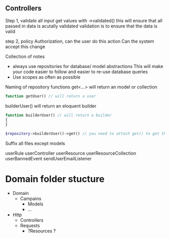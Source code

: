 ## Controllers
Step 1, validate all input
get values with ->validated() this will ensure that all passed in data is acutally validated
validation is to ensure that the data is valid  

step 2, policy
Authorization, can the user do this action
Can the system accept this change

Collection of notes
* always use repositories for database/ model abstractions
This will make your code easier to follow and easier to re-use database queries
* Use scopes as often as possible

Naming of repository functions
get<...> will return an model or collection
``` php
function getUser() // will return a user
```

builderUser()
will return an eloquent builder
``` php
function builderUser() // will return a builder
{
}

$repository->builderUser()->get() // you need to attach get() to get the model(s)

```


Suffix all files except models

userRule
userController
userResource
userResourceCollection
userBannedEvent
sendUserEmailListener


# Domain folder stucture

- Domain
  - Campains
    - Models
    - ...
- Http
  - Controllers
  - Requests
    - ?Resources ?

  
